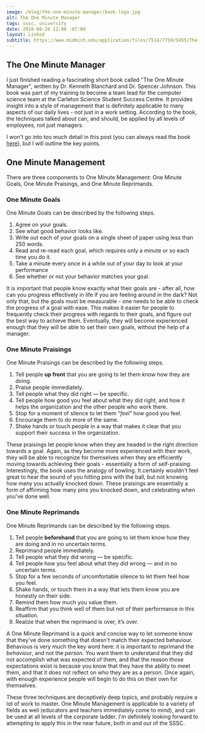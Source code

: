 ```yaml
---
image: /blog/the-one-minute-manager/book-logo.jpg
alt: The One Minute Manager
tags: sssc, university
date: 2018-08-28 12:00 -07:00
layout: Linked
subtitle: https://www.midmich.edu/application/files/7514/7759/5455/The-One-Minute-Manager.pdf
---
```


## The One Minute Manager

I just finished reading a fascinating short book called "The One Minute Manager", written by Dr. Kenneth Blanchard and Dr. Spencer Johnson. This book was part of my training to become a team lead for the computer science team at the Carleton Science Student Success Centre. It provides insight into a style of management that is definitely applicable to many aspects of our daily lives - not just in a work setting.<!--more--> According to the book, the techniques talked about can, and should, be applied by all levels of employees, not just managers.

I won't go into too much detail in this post (you can always read the book [here](https://www.midmich.edu/application/files/7514/7759/5455/The-One-Minute-Manager.pdf)), but I will outline the key points.

## One Minute Management

There are three components to One Minute Management: One Minute Goals, One Minute Praisings, and One Minute Reprimands.

### One Minute Goals

One Minute Goals can be described by the following steps.

1. Agree on your goals.
2. See what good behavior looks like.
3. Write out each of your goals on a single sheet of paper using less than 250 words.
4. Read and re-read each goal, which requires only a minute or so each time you do it.
5. Take a minute every once in a while out of your day to look at your performance
6. See whether or not your behavior matches your goal.

It is important that people know exactly what their goals are - after all, how can you progress effectively in life if you are feeling around in the dark? Not only that, but the goals must be measurable - one needs to be able to check the progress of a goal with ease. This makes it easier for people to frequently check their progress with regards to their goals, and figure out the best way to achieve them. Eventually, they will become experienced enough that they will be able to set their own goals, without the help of a manager.

### One Minute Praisings

One Minute Praisings can be described by the following steps.

1. Tell people __up front__ that you are going to let them know how they are doing.
2. Praise people immediately.
3. Tell people what they did right — be specific.
4. Tell people how good you feel about what they did right, and how it helps the organization and the other people who work there.
5. Stop for a moment of silence to let them “_feel_” how good you feel.
6. Encourage them to do more of the same.
7. Shake hands or touch people in a way that makes it clear that you support their success in the organization.

These praisings let people know when they are headed in the right direction towards a goal. Again, as they become more experienced with their work, they will be able to recognize for themselves when they are efficiently moving towards achieving their goals - essentially a form of self-praising. Interestingly, the book uses the analogy of bowling. It certainly wouldn't feel great to hear the sound of you hitting pins with the ball, but not knowing how many you actually knocked down. These praisings are essentially a form of affirming how many pins you knocked down, and celebrating when you've done well.

### One Minute Reprimands

One Minute Reprimands can be described by the following steps.

1. Tell people __beforehand__ that you are going to let them know how they are doing and in no uncertain terms.
2. Reprimand people immediately.
3. Tell people what they did wrong — be specific.
4. Tell people how you feel about what they did wrong — and in no uncertain terms.
5. Stop for a few seconds of uncomfortable silence to let them feel how you feel.
6. Shake hands, or touch them in a way that lets them know you are honestly on their side.
7. Remind them how much you value them.
8. Reaffirm that you think well of them but not of their performance in this situation.
9. Realize that when the reprimand is over, it’s over.

A One Minute Reprimand is a quick and concise way to let someone know that they've done something that doesn't match their expected behaviour. Behavious is very much the key word here: it is important to reprimand the _behaviour_, and not the _person_. You want them to understand that they did not accomplish what was expected of them, and that the reason those expectations exist is because you know that they have the ability to meet them, and that it does not reflect on who they are as a person. Once again, with enough experience people will begin to do this on their own for themselves.

These three techniques are deceptively deep topics, and probably require a lot of work to master. One Minute Management is applicable to a variety of fields as well (educators and teachers immediately come to mind), and can be used at all levels of the corporate ladder. I'm definitely looking forward to attempting to apply this in the near future, both in and out of the SSSC.

